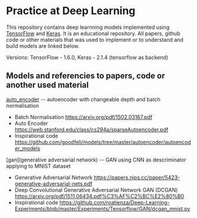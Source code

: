 # Practice at Deep Learning

This repository contains deep learnning models implemented using [TensorFlow](https://tensorflow.org) and [Keras](https://keras.io/).
It is an educational repository. All papers, github code or other materials that was used to implement or to understand and build models are linked below.

Versions: TensorFlow - 1.6.0, Keras - 2.1.4 (tensorflow as backend)

## Models and referencies to papers, code or another used material
[auto_encoder](autoencoder) -- autoencoder with changeable depth and batch normalisation
- Batch Normalisation https://arxiv.org/pdf/1502.03167.pdf
- Auto Encoder https://web.stanford.edu/class/cs294a/sparseAutoencoder.pdf
- Inspirational code https://github.com/goodfeli/models/tree/master/autoencoder/autoencoder_models


[gan](generative adversarial network) -- GAN using CNN as descriminator applying to MNIST dataset
- Generative Adversarial Network https://papers.nips.cc/paper/5423-generative-adversarial-nets.pdf
- Deep Convolutional Generative Adversarial Network GAN (DCGAN) https://arxiv.org/pdf/1511.06434.pdf%C3%AF%C2%BC%E2%80%B0
- Inspirational code https://github.com/roatienza/Deep-Learning-Experiments/blob/master/Experiments/Tensorflow/GAN/dcgan_mnist.py

